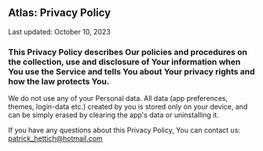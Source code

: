 ## Atlas: Privacy Policy

Last updated: October 10, 2023

### This Privacy Policy describes Our policies and procedures on the collection, use and disclosure of Your information when You use the Service and tells You about Your privacy rights and how the law protects You.

We do not use any of your Personal data.
All data (app preferences, themes, login-data etc.) created by you is stored only on your device, and can be simply erased by clearing the app's data or uninstalling it.

If you have any questions about this Privacy Policy, You can contact us:
patrick_hettich@hotmail.com
